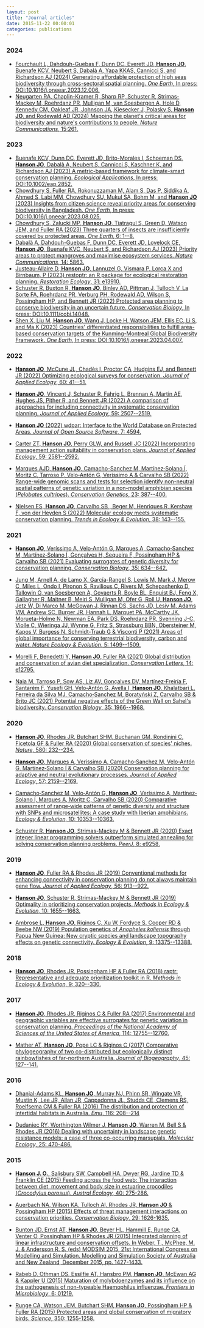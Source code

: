 ```yaml
---
layout: post
title: "Journal articles"
date: 2015-11-22 00:00:01
categories: publications
---
```


### 2024

* [Fourchault L, Dahdouh-Guebas F, Dunn DC, Everett JD, **Hanson JO**, Buenafe KCV, Neubert S, Dabalà A, Yapa KKAS, Cannicci S, and Richardson AJ (2024) Generating affordable protection of high seas biodiversity through cross-sectoral spatial planning. _One Earth_, In press: DOI:10.1016/j.oneear.2023.12.006.](https://doi.org/10.1016/j.oneear.2023.12.006)
* [Neugarten RA, Chaplin-Kramer R, Sharp RP, Schuster R, Strimas-Mackey M, Roehrdanz PR, Mulligan M, van Soesbergen A, Hole D, Kennedy CM, Oakleaf JR, Johnson JA, Kiesecker J, Polasky S, **Hanson JO**, and Rodewald AD (2024) Mapping the planet's critical areas for biodiversity and nature's contributions to people. _Nature Communications_, 15:261.](https://doi.org/10.1038/s41467-023-43832-9)

### 2023

* [Buenafe KCV, Dunn DC, Everett JD, Brito-Morales I, Schoeman DS, **Hanson JO**, Dabalà A, Neubert S, Cannicci S, Kaschner K, and Richardson AJ (2023) A metric-based framework for climate-smart conservation planning. _Ecological Applications_, In press: DOI:10.1002/eap.2852.](https://doi.org/10.1002/eap.2852)
* [Chowdhury S, Fuller RA, Rokonuzzaman M, Alam S, Das P, Siddika A, Ahmed S, Labi MM, Chowdhury SU, Mukul SA, Bohm M, and **Hanson JO** (2023) Insights from citizen science reveal priority areas for conserving biodiversity in Bangladesh. _One Earth_, In press: DOI:10.1016/j.oneear.2023.08.025.](https://doi.org/10.1016/j.oneear.2023.08.025)
* [Chowdhury S, Zalucki MP, **Hanson JO**, Tiatragul S, Green D, Watson JEM, and Fuller RA (2023) Three quarters of insects are insufficiently covered by protected areas. _One Earth_, 6: 1--8.](https://doi.org/10.1016/j.oneear.2022.12.003)
* [Dabalà A, Dahdouh-Guebas F, Dunn DC, Everett JD, Lovelock CE, **Hanson JO**, Buenafe KVC, Neubert S, and Richardson AJ (2023) Priority areas to protect mangroves and maximise ecosystem services. _Nature Communications_, 14: 5863.](https://doi.org/10.1038/s41467-023-41333-3)
* [Justeau-Allaire D, **Hanson JO**, Lannuzel G, Vismara P, Lorca X and Birnbaum, P (2023) restoptr: an R package for ecological restoration planning. _Restoration Ecology_, 31: e13910.](https://doi.org/10.1111/rec.13910)
* [Schuster R, Buxton R, **Hanson JO**, Binley AD, Pittman J, Tulloch V, La Sorte FA, Roehrdanz PR, Verburg PH, Rodewald AD, Wilson S, Possingham HP, and Bennett JR (2022) Protected area planning to conserve biodiversity in an uncertain future. _Conservation Biology_, In press: DOI:10.1111/cobi.14048.](https://doi.org/10.1111/cobi.14048)
* [Shen X, Liu M, **Hanson JO**, Wang J, Locke H, Watson JEM, Ellis EC, Li S, and Ma K (2023) Countries' differentiated responsibilities to fulfill area-based conservation targets of the Kunming-Montreal Global Biodiversity Framework. _One Earth_, In press: DOI:10.1016/j.oneear.2023.04.007.](https://doi.org/10.1016/j.oneear.2023.04.007)

### 2022

* [**Hanson JO**, McCune JL, Chadès I, Proctor CA, Hudgins EJ, and Bennett JR (2022) Optimizing ecological surveys for conservation. _Journal of Applied Ecology_, 60: 41--51.](https://doi.org/10.1111/1365-2664.14309)

* [**Hanson JO**, Vincent J, Schuster R, Fahrig L, Brennan A, Martin AE, Hughes JS, Pither R, and Bennett JR (2022) A comparison of approaches for including connectivity in systematic conservation planning. _Journal of Applied Ecology_, 59: 2507--2519.](https://doi.org/10.1111/1365-2664.14251)

* [**Hanson JO** (2022) wdpar: Interface to the World Database on Protected Areas. _Journal of Open Source Software_, 7: 4594.](https://doi.org/10.21105/joss.04594)

* [Carter ZT, **Hanson JO**, Perry GLW, and Russell JC (2022) Incorporating management action suitability in conservation plans. _Journal of Applied Ecology_, 59: 2581--2592.](http://doi.org/10.1111/1365-2664.14258)

* [Marques AJD, **Hanson JO**, Camacho-Sanchez M, Martínez‐Solano Í, Moritz C, Tarroso P, Velo‐Antón G, Veríssimo A & Carvalho SB (2022) Range-wide genomic scans and tests for selection identify non-neutral spatial patterns of genetic variation in a non-model amphibian species (_Pelobates cultripes_). _Conservation Genetics_, 23: 387--400.](https://doi.org/10.1007/s10592-021-01425-3)

* [Nielsen ES, **Hanson JO**, Carvalho SB , Beger M, Henriques R, Kershaw F, von der Heyden S (2022) Molecular ecology meets systematic conservation planning. _Trends in Ecology & Evolution_, 38: 143--155.](https://doi.org/10.1016/j.tree.2022.09.006)

### 2021

* [**Hanson JO**, Veríssimo A, Velo‐Antón G, Marques A, Camacho‐Sanchez M, Martínez‐Solano Í, Gonçalves H, Sequeira F, Possingham HP & Carvalho SB (2021) Evaluating surrogates of genetic diversity for conservation planning. _Conservation Biology_, 35: 634--642.](https://doi.org/10.1111/cobi.13602)

* [Jung M, Arnell A, de Lamo X, García-Rangel S, Lewis M, Mark J, Merow C, Miles L, Ondo I, Pironon S, Ravilious C, Rivers M, Schepashenko D, Tallowin O, van Soesbergen A, Govaerts R, Boyle BL, Enquist BJ, Feng X, Gallagher R, Maitner B, Meiri S, Mulligan M, Ofer G, Roll U, **Hanson JO**, Jetz W, Di Marco M, McGowan J, Rinnan DS, Sachs JD, Lesiv M, Adams VM, Andrew SC, Burger JR, Hannah L, Marquet PA, McCarthy JK, Morueta-Holme N, Newman EA, Park DS, Roehrdanz PR, Svenning J-C, Violle C, Wieringa JJ, Wynne G, Fritz S, Strassburg BBN, Obersteiner M, Kapos V, Burgess N, Schmidt-Traub G & Visconti P (2021) Areas of global importance for conserving terrestrial biodiversity, carbon and water. _Nature Ecology & Evolution_, 5: 1499--1509.](https://doi.org/10.1038/s41559-021-01528-7)

* [Morelli F, Benedetti Y, **Hanson JO**, Fuller RA (2021) Global distribution and conservation of avian diet specialization. _Conservation Letters_, 14: e12795.](https://doi.org/10.1111/conl.12795)

* [Naia M, Tarroso P, Sow AS, Liz AV, Gonçalves DV, Martínez‐Freiría F, Santarém F, Yusefi GH, Velo‐Antón G, Avella I, **Hanson JO**, Khalatbari L, Ferreira da Silva MJ, Camacho‐Sanchez M, Boratyński Z, Carvalho SB & Brito JC (2021) Potential negative effects of the Green Wall on Sahel's biodiversity. _Conservation Biology_, 35: 1966--1968.](https://doi.org/10.1111/cobi.13755)

### 2020

* [**Hanson JO**, Rhodes JR, Butchart SHM, Buchanan GM, Rondinini C, Ficetola GF & Fuller RA (2020) Global conservation of species' niches. _Nature_, 580: 232--234.](https://doi.org/10.1038/s41586-020-2138-7)

* [**Hanson JO**, Marques A, Veríssimo A, Camacho‐Sanchez M, Velo‐Antón G, Martínez‐Solano Í & Carvalho SB (2020) Conservation planning for adaptive and neutral evolutionary processes. _Journal of Applied Ecology_, 57: 2159--2169.](https://doi.org/10.1111/1365-2664.13718)

* [Camacho‐Sanchez M, Velo‐Antón G, **Hanson JO**, Veríssimo A, Martínez‐Solano Í, Marques A, Moritz C, Carvalho SB (2020) Comparative assessment of range‐wide patterns of genetic diversity and structure with SNPs and microsatellites: A case study with Iberian amphibians. _Ecology & Evolution_, 10: 10353--10363.](https://onlinelibrary.wiley.com/doi/full/10.1002/ece3.6670)

* [Schuster R, **Hanson JO**, Strimas-Mackey M & Bennett JR (2020) Exact integer linear programming solvers outperform simulated annealing for solving conservation planning problems. _PeerJ_, 8: e9258.](https://doi.org/10.7717/peerj.9258)

### 2019

* [**Hanson JO**, Fuller RA & Rhodes JR (2019) Conventional methods for enhancing connectivity in conservation planning do not always maintain gene flow. _Journal of Applied Ecology_, 56: 913--922.](https://doi.org/10.1111/1365-2664.13315)

* [**Hanson JO**,  Schuster R, Strimas-Mackey M & Bennett JR (2019) Optimality in prioritizing conservation projects. _Methods in Ecology & Evolution_, 10: 1655--1663.](https://doi.org/10.1111/2041-210X.13264)

* [Ambrose L, **Hanson JO**, Riginos C, Xu W, Fordyce S, Cooper RD & Beebe NW (2019) Population genetics of _Anopheles koliensis_ through Papua New Guinea: New cryptic species and landscape topography effects on genetic connectivity. _Ecology & Evolution_, 9: 13375--13388.](https://doi.org/10.1002/ece3.5792)

### 2018

* [**Hanson JO**, Rhodes JR, Possingham HP & Fuller RA (2018) raptr: Representative and adequate prioritization toolkit in R. _Methods in Ecology & Evolution_, 9: 320--330.](https://doi.org/10.1111/2041-210X.12862)

### 2017

* [**Hanson JO**, Rhodes JR, Riginos C & Fuller RA (2017) Environmental and geographic variables are effective surrogates for genetic variation in conservation planning. _Proceedings of the National Academy of Sciences of the United States of America_, 114: 12755--12760.](https://dx.doi.org/10.1073/pnas.1711009114)

* [Mather AT, **Hanson JO**, Pope LC & Riginos C (2017) Comparative phylogeography of two co-distributed but ecologically distinct rainbowfishes of far-northern Australia. _Journal of Biogeography_, 45: 127--141.](https://dx.doi.org/10.1111/jbi.13117)

### 2016

* [Dhanjal-Adams KL, **Hanson JO**, Murray NJ, Phinn SR, Wingate VR, Mustin K, Lee JR, Allan JR, Cappadonna JL, Studds CE, Clemens RS, Roelfsema CM & Fuller RA (2016) The distribution and protection of intertidal habitats in Australia. _Emu_, 116: 208--214 ](https://doi.org/10.1071/MU15046)

* [Dudaniec RY, Worthington Wilmer J, **Hanson JO**, Warren M, Bell S & Rhodes JR (2016) Dealing with uncertainty in landscape genetic resistance models: a case of three co-occurring marsupials. _Molecular Ecology_, 25: 470-486.](http://dx.doi.org/10.1111/mec.13482)

### 2015

* [**Hanson J. O.**, Salisbury SW, Campbell HA, Dwyer RG, Jardine TD & Franklin CE (2015) Feeding across the food web: The interaction between diet, movement and body size in estuarine crocodiles (_Crocodylus porosus_). _Austral Ecology_, 40: 275-286.](http://dx.doi.org/10.1111/aec.12212)

* [Auerbach NA, Wilson KA, Tulloch AI, Rhodes JR, **Hanson JO** & Possingham HP (2015) Effects of threat management interactions on conservation priorities. _Conservation Biology_, 29: 1626-1635.](http://dx.doi.org/10.1111/cobi.12551)

* [Bunton JD, Ernst AT, **Hanson JO**, Beyer HL, Hammill E, Runge CA, Venter O, Possingham HP & Rhodes JR (2015) Integrated planning of linear infrastructure and conservation offsets. In Weber, T., McPhee, M. J. & Andersson R. S. (eds) MODSIM 2015, 21st International Congress on Modelling and Simulation. Modelling and Simulation Society of Australia and New Zealand, December 2015, pp. 1427-1433.](http://www.mssanz.org.au/modsim2015/F13/bunton.pdf)

* [Rabeb D, Othman DS, Essilfie AT, Hansbro PM, **Hanson JO**, McEwan AG & Kappler U (2015) Maturation of molybdoenzymes and its influence on the pathogenesis of non-typeable Haemophilus influenzae. _Frontiers in Microbiology_, 6: 01219.](http://dx.doi.org/10.3389/fmicb.2015.01219)

* [Runge CA, Watson JEM, Butchart SHM, **Hanson JO**, Possingham HP & Fuller RA (2015) Protected areas and global conservation of migratory birds. _Science_, 350: 1255-1258.](http://www.sciencemag.org/content/350/6265/1255.abstract)
